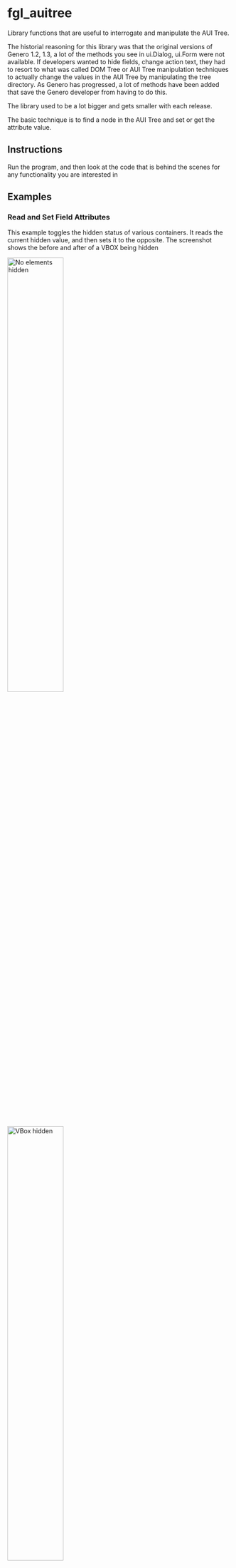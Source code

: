# fgl_auitree
Library functions that are useful to interrogate and manipulate the AUI Tree.

The historial reasoning for this library was that the original versions of Genero 1.2, 1.3, a lot of the methods you see in ui.Dialog, ui.Form were not available.  If developers wanted to hide fields, change action text, they had to resort to what was called DOM Tree or AUI Tree manipulation techniques to actually change the values in the AUI Tree by manipulating the tree directory.  As Genero has progressed, a lot of methods have been added that save the Genero developer from having to do this.

The library used to be a lot bigger and gets smaller with each release.  

The basic technique is to find a node in the AUI Tree and set or get the attribute value.

## Instructions
Run the program, and then look at the code that is behind the scenes for any functionality you are interested in

## Examples

### Read and Set Field Attributes

This example toggles the hidden status of various containers.  It reads the current hidden value, and then sets it to the opposite.  The screenshot shows the before and after of a VBOX being hidden

<img alt="No elements hidden" src="https://user-images.githubusercontent.com/13615993/32255550-9c9a928a-bf0d-11e7-83ae-03369ab22607.png" width="50%" />
<img alt="VBox hidden" src="https://user-images.githubusercontent.com/13615993/32255549-9c5f2bc8-bf0d-11e7-823a-a068b54ca964.png" width="50%" />

### Determine Dialog Type

Identify if currently in an INPUT or CONSTRUCT.  Useful for generic code that may have to behave differently depending where called from.  The screenshot shows output when in a CONSTRUCT in the MESSAGE panel

<img alt="Dialog Type output" src="https://user-images.githubusercontent.com/13615993/32255548-9c2262d8-bf0d-11e7-9a5b-991999490f9a.png" width="50%" />

### TAG field

Use the TAG attribute to group a fields title label and description label so that when you hide a field, you do not have to explicitly hide the title or the description label.  Screenshot shows before and after as a field (and its title and description) are hidden

<img alt="No fields hidden" src="https://user-images.githubusercontent.com/13615993/32255547-9be5df84-bf0d-11e7-81de-0a071d8dfe43.png" width="50%" />
<img alt="Tagged fields hidden" src="https://user-images.githubusercontent.com/13615993/32255546-9b9cf5d0-bf0d-11e7-9feb-54f5b6487f6e.png" width="50%" />

### Generic Menu

Set the action text, comment dynamically.  Screenshot shows the definition and the generic dialog menu

<img alt="Generic Menu" src="https://user-images.githubusercontent.com/13615993/32255545-9b1611dc-bf0d-11e7-8f5b-595862ed09ea.png" width="50%" />

(intention is to port this off as a seperate example one day)

### Array Copy

Techniques for copying an Entire Array

<img alt="Array Copy" src="https://user-images.githubusercontent.com/13615993/32255544-9abca6e2-bf0d-11e7-9785-894e575ecb02.png" width="50%" />

(intention is to port this off as a seperate example one day)

### Style Add/Remove

Add or remove a style to a field based on current value.  The screenshot shows as value entered, style changes

<img alt="No values entered" src="https://user-images.githubusercontent.com/13615993/32255543-9a33fa5e-bf0d-11e7-8be2-596657c3f846.png" width="50%" />
<img alt="Styles changed as values entered" src="https://user-images.githubusercontent.com/13615993/32255542-99e48528-bf0d-11e7-99a3-ab7711d4bc10.png" width="50%" />

### Placeholder/Comment manipulation

Change comment, placeholder value at runtime.  SCreenshot shows placeholder added to field

<img alt="No placeholder" src="https://user-images.githubusercontent.com/13615993/32255541-9986da04-bf0d-11e7-8a4e-e3c5ccc01e5d.png" width="50%" />
<img alt="Placeholder set" src="https://user-images.githubusercontent.com/13615993/32255540-9933fef6-bf0d-11e7-8665-35703ea5aae8.png" width="50%" />

### TopMenu Builder

Add standard items to each TopMenu, in this case a File, Edit on the left and Help on the right.  Screensho shows Topmenu with File, Edit on left, Help on right

<img alt="TopMenu Example" src="https://user-images.githubusercontent.com/13615993/32255539-98f6cdce-bf0d-11e7-8021-b1a51687ed99.png" width="50%" />



## TODO
Port off arraycopy as a seperate example

Port off generic_menu as a seperate example
